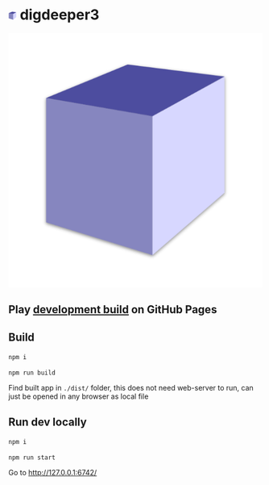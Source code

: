 # <img src="./favicon.svg" alt="favicon" width="16" /> digdeeper3

![Game screenhot](./cover.png "Cover")

## Play [development build](https://ndry.github.io/digdeeper3/) on GitHub Pages

## Build

`npm i`

`npm run build`

Find built app in `./dist/` folder,
this does not need web-server to run, 
can just be opened in any browser as local file

## Run dev locally

`npm i`

`npm run start`

Go to http://127.0.0.1:6742/

